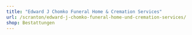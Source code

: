```yaml
---
title: "Edward J Chomko Funeral Home & Cremation Services"
url: /scranton/edward-j-chomko-funeral-home-und-cremation-services/
shop: Bestattungen
---
```

